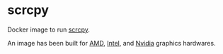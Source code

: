 # scrcpy

Docker image to run [scrcpy](https://github.com/Genymobile/scrcpy).

An image has been built for [AMD](../../tree/amd), [Intel](../../tree/intel), and [Nvidia](../../tree/nvidia) graphics hardwares.

